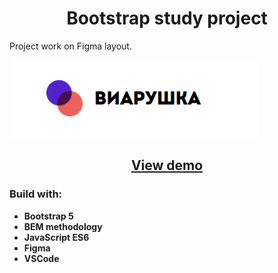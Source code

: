 # <center> Bootstrap study project </center>

Project work on Figma layout.

![viarushka](https://github.com/ssstvch/VR/blob/main/dist/assets/images/image_for_readme.png)

## <center> [View demo](https://ssstvch.github.io/VR/) </center>

### Build with:

- **Bootstrap 5**
- **BEM methodology**
- **JavaScript ES6**
- **Figma**
- **VSCode**

